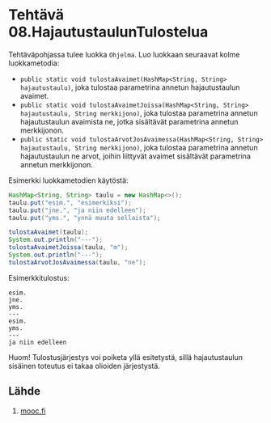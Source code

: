 # Tehtävä 08.HajautustaulunTulostelua

Tehtäväpohjassa tulee luokka `Ohjelma`. 
Luo luokkaan seuraavat kolme luokkametodia:

- `public static void tulostaAvaimet(HashMap<String, String> hajautustaulu)`, 
  joka tulostaa parametrina annetun hajautustaulun avaimet.
- `public static void tulostaAvaimetJoissa(HashMap<String, String> hajautustaulu, String merkkijono)`,
  joka tulostaa parametrina annetun hajautustaulun avaimista ne, 
  jotka sisältävät parametrina annetun merkkijonon.
- `public static void tulostaArvotJosAvaimessa(HashMap<String, String> hajautustaulu, String merkkijono)`,
  joka tulostaa parametrina annetun hajautustaulun ne arvot, joihin liittyvät avaimet sisältävät parametrina annetun merkkijonon.

Esimerkki luokkametodien käytöstä:

```java
HashMap<String, String> taulu = new HashMap<>();
taulu.put("esim.", "esimerkiksi");
taulu.put("jne.", "ja niin edelleen");
taulu.put("yms.", "ynnä muuta sellaista");

tulostaAvaimet(taulu);
System.out.println("---");
tulostaAvaimetJoissa(taulu, "m");
System.out.println("---");
tulostaArvotJosAvaimessa(taulu, "ne");
```

Esimerkkitulostus:

```
esim.
jne.
yms.
---
esim.
yms.
---
ja niin edelleen
```

Huom! Tulostusjärjestys voi poiketa yllä esitetystä, 
sillä hajautustaulun sisäinen toteutus ei takaa olioiden järjestystä.

## Lähde
1. [mooc.fi](https://mooc.fi/)

